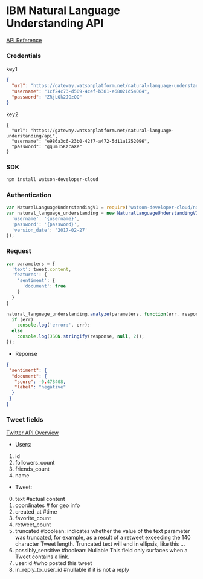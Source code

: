 # IBM Natural Language Understanding API

[API Reference](https://www.ibm.com/watson/developercloud/natural-language-understanding/api/v1/#post-analyze)

### Credentials
key1
```json
{
  "url": "https://gateway.watsonplatform.net/natural-language-understanding/api",
  "username": "1cf24c73-d509-4cef-b381-e68021d54064",
  "password": "ZRjLQk2JGzQQ"
}
```
key2
```
{
  "url": "https://gateway.watsonplatform.net/natural-language-understanding/api",
  "username": "e986a3c6-23b0-42f7-a472-5d11a1252096",
  "password": "gqumT5KzcaXe"
}
```

### SDK
```bash
npm install watson-developer-cloud
```

### Authentication
```javascript
var NaturalLanguageUnderstandingV1 = require('watson-developer-cloud/natural-language-understanding/v1.js');
var natural_language_understanding = new NaturalLanguageUnderstandingV1({
  'username': '{username}',
  'password': '{password}',
  'version_date': '2017-02-27'
});
```

### Request
```javascript
var parameters = {
  'text': tweet.content, 
  'features': {
    'sentiment': {
      'document': true
    }
  }
}

natural_language_understanding.analyze(parameters, function(err, response) {
  if (err)
    console.log('error:', err);
  else
    console.log(JSON.stringify(response, null, 2));
});
```

* Reponse
```json
{
 "sentiment": {
  "document": {
   "score": -0.478408,
   "label": "negative"
  }
 }
}
```

### Tweet fields
[Twitter API Overview](https://dev.twitter.com/overview/api/tweets)

- Users: 
1. id
2. followers_count
3. friends_count
4. name

- Tweet:
0. text #actual content 
1. coordinates # for geo info
2. created_at #time
3. favorite_count 
4. retweet_count
5. truncated #boolean: indicates whether the value of the text parameter was truncated, for example, as a result of a retweet exceeding the 140 character Tweet length. Truncated text will end in ellipsis, like this ...
6. possibly_sensitive #boolean: Nullable This field only surfaces when a Tweet contains a link. 
7. user.id #who posted this tweet
8. in_reply_to_user_id #nullable if it is not a reply
